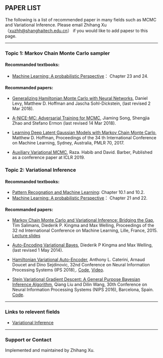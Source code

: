 ## PAPER LIST

The following is a list of recommended paper in many fields such as MCMC and Variational Inference.
Please email Zhihang Xu （xuzhh@shanghaitech.edu.cn） if you would like to add papesr to this page.

---

### Topic 1: Markov Chain Monte Carlo sampler

#### Recommanded textbooks: 
- [Machine Learning: A probabilistic Perspective](https://doc.lagout.org/science/Artificial%20Intelligence/Machine%20learning/Machine%20Learning_%20A%20Probabilistic%20Perspective%20%5BMurphy%202012-08-24%5D.pdf)： Chapter 23 and 24.

#### Recommanded papers: 
- [Generalizing Hamiltonian Monte Carlo with Neural Networks](https://arxiv.org/abs/1711.09268),
 Daniel Levy, Matthew D. Hoffman and Jascha Sohl-Dickstein, (last revised 2 Mar 2018).

- [A-NICE-MC: Adversarial Training for MCMC](https://arxiv.org/abs/1706.07561),
Jiaming Song, Shengjia Zhao and Stefano Ermon (last revised 14 Mar 2018).

- [Learning Deep Latent Gaussian Models with Markov Chain Monte Carlo](https://pdfs.semanticscholar.org/353a/6ac63ba0f30f7627cb01e4ba214acf3a256c.pdf),
Matthew D. Hoffman,
Proceedings of the 34 th International Conference on Machine
Learning, Sydney, Australia, PMLR 70, 2017.

- [Auxiliary Variational MCMC](https://openreview.net/pdf?id=r1NJqsRctX),
Raza. Habib and David. Barber,
Published as a conference paper at ICLR 2019.

### Topic 2: Variational Inference

#### Recommanded textbooks: 
- [Pattern Recognation and Machine Learning](http://users.isr.ist.utl.pt/~wurmd/Livros/school/Bishop%20-%20Pattern%20Recognition%20And%20Machine%20Learning%20-%20Springer%20%202006.pdf): Chapter 10.1 and 10.2.
- [Machine Learning: A probabilistic Perspective](https://doc.lagout.org/science/Artificial%20Intelligence/Machine%20learning/Machine%20Learning_%20A%20Probabilistic%20Perspective%20%5BMurphy%202012-08-24%5D.pdf)： Chapter 21 and 22.

#### Recommanded papers: 
- [Markov Chain Monte Carlo and Variational Inference:
Bridging the Gap](http://proceedings.mlr.press/v37/salimans15.pdf),
Tim Salimans, Diederik P. Kingma and Max Welling,
Proceedings of the 32 nd International Conference on Machine
Learning, Lille, France, 2015.
[Lecture slides](http://videolectures.net/site/normal_dl/tag=1005141/icml2015_salimans_variational_inference_01.pdf)

- [Auto-Encoding Variational Bayes](https://arxiv.org/abs/1312.6114),
Diederik P Kingma and Max Welling,
(last revised 1 May 2014).

- [Hamiltonian Variational Auto-Encoder](https://arxiv.org/abs/1805.11328),
Anthony L. Caterini, Arnaud Doucet and Dino Sejdinovic,
32nd Conference on Neural Information Processing Systems (IPS 2018),.
[Code](https://github.com/anthonycaterini/hvae-nips),
[Video](https://www.youtube.com/watch?v=MD1CFKTu9U4).

- [Stein Variational Gradient Descent: A General
Purpose Bayesian Inference Algorithm](https://papers.nips.cc/paper/6338-stein-variational-gradient-descent-a-general-purpose-bayesian-inference-algorithm.pdf),
Qiang Liu and Dilin Wang,
30th Conference on Neural Information Processing Systems (NIPS 2016), Barcelona, Spain.
[Code](https://github.com/DartML/Stein-Variational-Gradient-Descent).

---
### Links to relevent fields
- [Variational Inference](http://www.statslab.cam.ac.uk/~sp825/vi.html)

---

### Support or Contact
Implemented and maintained by Zhihang Xu.
